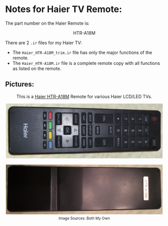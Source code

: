 # Notes for Haier TV Remote:

The part number on the Haier Remote is: 

$$ \text{HTR-A18M} $$

There are 2 `.ir` files for my Haier TV:

- The `Haier_HTR-A18M_trim.ir` file has only the major functions of the remote.
- The `Haier_HTR-A18M.ir` file is a complete remote copy with all functions as listed on the remote.

## Pictures:

<div align="center">

This is a [Haier HTR-A18M](https://www.amazon.com/HTR-A18M-LE32M600M20-LE24M600M80-LE39M600M80-LE48M600M80/dp/B07P5KPMFX/) Remote for various Haier LCD/LED TVs.<br>

<img src="../assets/Haier_HTR-A18M_1.jpg" alt="Remote 1" width="500"/><br><br>
<img src="../assets/Haier_HTR-A18M_2.jpg" alt="Remote 2" width="500"/><br>
<small>Image Sources: Both My Own</small>

</div>